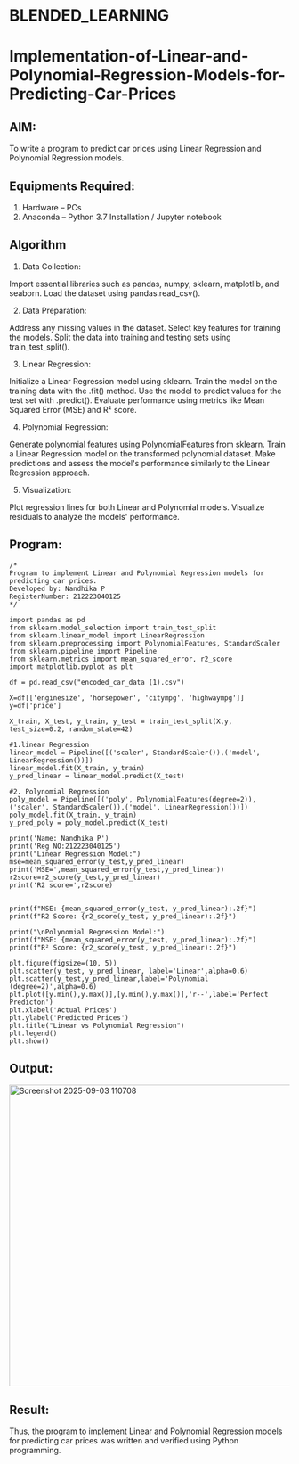 # BLENDED_LEARNING
# Implementation-of-Linear-and-Polynomial-Regression-Models-for-Predicting-Car-Prices

## AIM:
To write a program to predict car prices using Linear Regression and Polynomial Regression models.

## Equipments Required:
1. Hardware – PCs
2. Anaconda – Python 3.7 Installation / Jupyter notebook

## Algorithm

1. Data Collection:

Import essential libraries such as pandas, numpy, sklearn, matplotlib, and seaborn.
Load the dataset using pandas.read_csv().

2. Data Preparation:

Address any missing values in the dataset.
Select key features for training the models.
Split the data into training and testing sets using train_test_split().

3. Linear Regression:

Initialize a Linear Regression model using sklearn.
Train the model on the training data with the .fit() method.
Use the model to predict values for the test set with .predict().
Evaluate performance using metrics like Mean Squared Error (MSE) and R² score.

4. Polynomial Regression:

Generate polynomial features using PolynomialFeatures from sklearn.
Train a Linear Regression model on the transformed polynomial dataset.
Make predictions and assess the model's performance similarly to the Linear Regression approach.

5. Visualization:

Plot regression lines for both Linear and Polynomial models.
Visualize residuals to analyze the models' performance.

## Program:
```
/*
Program to implement Linear and Polynomial Regression models for predicting car prices.
Developed by: Nandhika P
RegisterNumber: 212223040125
*/
```
```
import pandas as pd
from sklearn.model_selection import train_test_split
from sklearn.linear_model import LinearRegression
from sklearn.preprocessing import PolynomialFeatures, StandardScaler
from sklearn.pipeline import Pipeline
from sklearn.metrics import mean_squared_error, r2_score
import matplotlib.pyplot as plt

df = pd.read_csv("encoded_car_data (1).csv")

X=df[['enginesize', 'horsepower', 'citympg', 'highwaympg']]
y=df['price']

X_train, X_test, y_train, y_test = train_test_split(X,y, test_size=0.2, random_state=42)

#1.linear Regression
linear_model = Pipeline([('scaler', StandardScaler()),('model', LinearRegression())])
linear_model.fit(X_train, y_train)
y_pred_linear = linear_model.predict(X_test)

#2. Polynomial Regression
poly_model = Pipeline([('poly', PolynomialFeatures(degree=2)),('scaler', StandardScaler()),('model', LinearRegression())])
poly_model.fit(X_train, y_train)
y_pred_poly = poly_model.predict(X_test)

print('Name: Nandhika P')
print('Reg NO:212223040125')
print("Linear Regression Model:")
mse=mean_squared_error(y_test,y_pred_linear)
print('MSE=',mean_squared_error(y_test,y_pred_linear))
r2score=r2_score(y_test,y_pred_linear)
print('R2 score=',r2score)


print(f"MSE: {mean_squared_error(y_test, y_pred_linear):.2f}")
print(f"R2 Score: {r2_score(y_test, y_pred_linear):.2f}")

print("\nPolynomial Regression Model:")
print(f"MSE: {mean_squared_error(y_test, y_pred_linear):.2f}")
print(f"R² Score: {r2_score(y_test, y_pred_linear):.2f}")

plt.figure(figsize=(10, 5))
plt.scatter(y_test, y_pred_linear, label='Linear',alpha=0.6)
plt.scatter(y_test,y_pred_linear,label='Polynomial (degree=2)',alpha=0.6)
plt.plot([y.min(),y.max()],[y.min(),y.max()],'r--',label='Perfect Predicton')
plt.xlabel('Actual Prices')
plt.ylabel('Predicted Prices')
plt.title("Linear vs Polynomial Regression")
plt.legend()
plt.show()

```
## Output:

<img width="906" height="541" alt="Screenshot 2025-09-03 110708" src="https://github.com/user-attachments/assets/d84651f2-a052-477c-8c00-2057b937c27e" />

## Result:
Thus, the program to implement Linear and Polynomial Regression models for predicting car prices was written and verified using Python programming.
